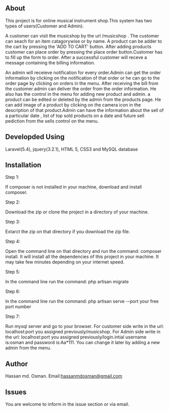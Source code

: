 

## About

This project is for online musical instrument shop.This system has two types of users(Customer and Admin). 

  A customer can visit the musicshop by the url /musicshop . The customer can seach for an item catagorywise or by name. A product can be adder to the cart by pressing the 'ADD TO CART' button. After adding products customer can place order by pressing the place order button.Customer has to fill up the form to order. After a successful customer will receve a message containing the billing information.
  
  An admin will receieve notification for every order.Admin can get the order information by clicking on the notification of that order or he can go to the order page by clicking on orders in the menu. After receiving the bill from the customer admin can deliver the order from the order information. He also has the control in the menu for adding new product and admin. a product can be edited or deleted by the admin from the products page. He can add image of a product by clicking on the camera icon in the description of that product.Admin can have the information about the sell of a particular date , list of top sold products on a date and future sell pediction from the sells control on the menu.

## Developded Using

Laravel(5.4), jquery(3.2.1), HTML 5, CSS3 and MySQL database

## Installation
 <p>Step 1:</p>
 
If composer is not installed in your machine, download and install composer. 

<p>Step 2:</p>

Download the zip or clone the project in a directory of your machine. 

<p>Step 3:</p>

Extarct the zip on that directory if you download the zip file.

<p>Step 4:</p>

Open the command line on that directory and run the command: composer install. It will install all the dependencies of this project in your machine. It may take few minutes depending on your internet speed. 

<p>Step 5:</p>
In the command line run the command: php artisan migrate

<p>Step 6:</p>
In the command line run the command: php artisan serve --port your free port number

<p>Step 7:</p>
Run mysql server and go to your browser. For customer side write in the url: localhost:port you assigned previously/musicshop. For Admin side write in the url: localhost:port you assigned previously/login.intial username is:osman and password is:Aa*111. You can change it later by adding a new admin from the menu.

## Author

Hassan md. Osman.
Email:hassanmdosman@gmail.com

## Issues

You are welcome to inform in the issue section or via email.


